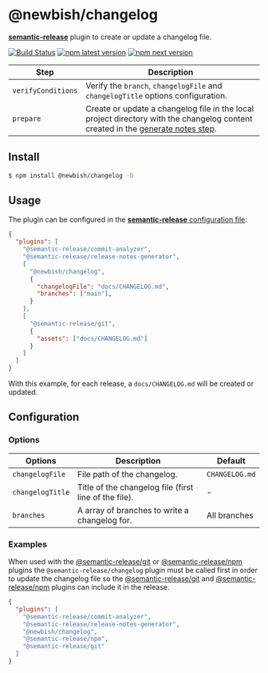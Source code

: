 # @newbish/changelog

[**semantic-release**](https://github.com/semantic-release/semantic-release) plugin to create or update a changelog file.

[![Build Status](https://github.com/semantic-release/changelog/workflows/Test/badge.svg)](https://github.com/semantic-release/changelog/actions?query=workflow%3ATest+branch%3Amaster) [![npm latest version](https://img.shields.io/npm/v/@semantic-release/changelog/latest.svg)](https://www.npmjs.com/package/@semantic-release/changelog)
[![npm next version](https://img.shields.io/npm/v/@semantic-release/changelog/next.svg)](https://www.npmjs.com/package/@semantic-release/changelog)

| Step               | Description                                                                                                                                                                                           |
| ------------------ | ----------------------------------------------------------------------------------------------------------------------------------------------------------------------------------------------------- |
| `verifyConditions` | Verify the `branch`, `changelogFile` and `changelogTitle` options configuration.                                                                                                                                |
| `prepare`          | Create or update a changelog file in the local project directory with the changelog content created in the [generate notes step](https://github.com/semantic-release/semantic-release#release-steps). |

## Install

```bash
$ npm install @newbish/changelog -D
```

## Usage

The plugin can be configured in the [**semantic-release** configuration file](https://github.com/semantic-release/semantic-release/blob/caribou/docs/usage/configuration.md#configuration):

```json
{
  "plugins": [
    "@semantic-release/commit-analyzer",
    "@semantic-release/release-notes-generator",
    [
      "@newbish/changelog",
      {
        "changelogFile": "docs/CHANGELOG.md",
        "branches": ["main"],
      }
    ],
    [
      "@semantic-release/git",
      {
        "assets": ["docs/CHANGELOG.md"]
      }
    ]
  ]
}
```

With this example, for each release, a `docs/CHANGELOG.md` will be created or updated.

## Configuration

### Options

| Options          | Description                                                | Default        |
| ---------------- | ---------------------------------------------------------- | -------------- |
| `changelogFile`  | File path of the changelog.                                | `CHANGELOG.md` |
| `changelogTitle` | Title of the changelog file (first line of the file).      | -              |
| `branches`       | A array of branches to write a changelog for. | All branches             |

### Examples

When used with the [@semantic-release/git](https://github.com/semantic-release/git) or [@semantic-release/npm](https://github.com/semantic-release/npm) plugins the `@semantic-release/changelog` plugin must be called first in order to update the changelog file so the [@semantic-release/git](https://github.com/semantic-release/git) and [@semantic-release/npm](https://github.com/semantic-release/npm) plugins can include it in the release.

```json
{
  "plugins": [
    "@semantic-release/commit-analyzer",
    "@semantic-release/release-notes-generator",
    "@newbish/changelog",
    "@semantic-release/npm",
    "@semantic-release/git"
  ]
}
```
